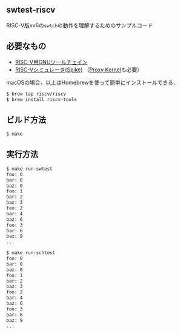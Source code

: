 swtest-riscv
------
RISC-V版xv6の`swtch`の動作を理解するためのサンプルコード

## 必要なもの

* [RISC-V用GNUツールチェイン](https://github.com/riscv/riscv-gnu-toolchain)
* [RISC-Vシミュレータ(Spike)](https://github.com/riscv/riscv-isa-sim) （[Proxy Kernel](https://github.com/riscv/riscv-pk)も必要）

macOSの場合，以上はHomebrewを使って簡単にインストールできる．

```sh
$ brew tap riscv/riscv
$ brew install riscv-tools
```

## ビルド方法

```sh
$ make
```

## 実行方法

```sh
$ make run-swtest
foo: 0
bar: 0
baz: 0
foo: 1
bar: 2
baz: 3
foo: 2
bar: 4
baz: 6
foo: 3
bar: 6
baz: 9
...
```

```sh
$ make run-schtest
foo: 0
bar: 0
baz: 0
foo: 1
bar: 2
baz: 3
foo: 2
bar: 4
baz: 6
foo: 3
bar: 6
baz: 9
...
```

